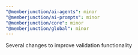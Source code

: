 ```yaml
---
"@memberjunction/ai-agents": minor
"@memberjunction/ai-prompts": minor
"@memberjunction/core": minor
"@memberjunction/global": minor
---
```


Several changes to improve validation functionality
